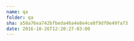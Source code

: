 ```yaml
---
name: qa
folder: qa
sha: a58a76ea742bfbeda46a4e8e4ce8f9df0e49fa73
date: 2016-10-26T12:20:27-03:00
---
```

